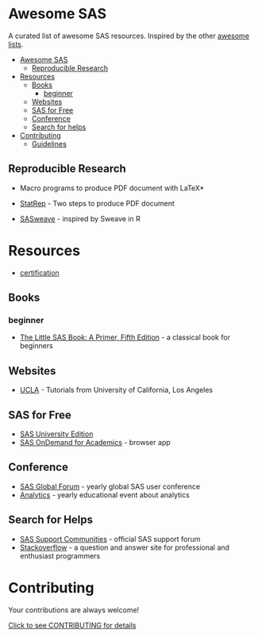 # Awesome SAS

A curated list of awesome SAS resources. Inspired by the other [awesome lists](https://github.com/bayandin/awesome-awesomeness).

* [Awesome SAS](#awesome-sas)
	* [Reproducible Research](#reproducible-research)
* [Resources](#resources)
	* [Books](#books)
		* [beginner](#beginner)
	* [Websites](#websites)
	* [SAS for Free](#sas-for-free)
	* [Conference](#conference)
	* [Search for helps](#search-for-helps)
* [Contributing](#contributing)
	* [Guidelines](#guidelines)

## Reproducible Research

* Macro programs to produce PDF document with LaTeX*

* [StatRep](http://support.sas.com/rnd/app/papers/statrep.html) - Two steps to produce PDF document
* [SASweave](http://homepage.stat.uiowa.edu/~rlenth/SASweave/) - inspired by Sweave in R

# Resources

* [certification](http://support.sas.com/certify/index.html)

## Books

### beginner

* [The Little SAS Book: A Primer, Fifth Edition](http://www.sas.com/store/prodBK_65423_en.html) - a classical book for beginners

## Websites

* [UCLA](http://www.ats.ucla.edu/stat/sas/) - Tutorials from University of California, Los Angeles

## SAS for Free

* [SAS University Edition](http://www.sas.com/en_us/software/university-edition.html)
* [SAS OnDemand for Academics](http://www.sas.com/en_us/industry/higher-education/on-demand-for-academics.html) - browser app

## Conference

* [SAS Global Forum](http://www.sas.com/events/analytics/us/) - yearly global SAS user conference
* [Analytics](http://www.sas.com/events/analytics/us/) - yearly educational event about analytics

## Search for Helps

* [SAS Support Communities](https://communities.sas.com/welcome) - official SAS support forum
* [Stackoverflow](http://stackoverflow.com/questions/tagged/sas) - a question and answer site for professional and enthusiast programmers

# Contributing

Your contributions are always welcome!

[Click to see CONTRIBUTING for details](https://github.com/huyingjie/awesome-SAS/blob/master/CONTRIBUTING.md)
